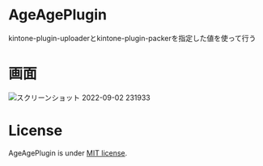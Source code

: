 # AgeAgePlugin

kintone-plugin-uploaderとkintone-plugin-packerを指定した値を使って行う

# 画面

![スクリーンショット 2022-09-02 231933](https://github.com/nishikawa-r/TestApplication/blob/main/View0905.png)

# License

AgeAgePlugin is under [MIT license](https://en.wikipedia.org/wiki/MIT_License).
